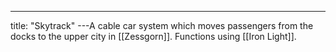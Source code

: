 ---
title: "Skytrack"
---A cable car system which moves passengers from the docks to the upper city in [[Zessgorn]]. Functions using [[Iron Light]].